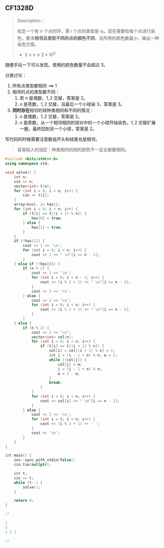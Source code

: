 
## CF1328D


> Description：
> 
> 给定一个有 $n$ 个点的环，第 $i$ 个点的类型是 $a_i$，现在需要给每个点进行染色，要求**相邻且类型不同的点的颜色不同**，且所用的颜色数最小，输出一种染色方案。
> - $3 \le n \le 2 \times 10^5$ 



随便手玩一下可以发现，使用的颜色数量不会超过 $3$。

分类讨论：

1. 所有点类型都相同 $\implies$ $1$ 
2. 相邻的点的类型都不同：
   1. 若 $n$ 是偶数，$1, 2$ 交替，答案是 $2$。
   2. $n$ 是奇数，$1, 2$ 交替，且最后一个小球染 $3$，答案是 $3$。
3. **同时存在**相邻的球种类相同和不同的情况：
   1. $n$ 是偶数，$1, 2$ 交替，答案是 $2$。
   2. $n$ 是奇数，从一个相邻相同的球对中的一个小球开始染色，$1, 2$ 交替扩展一圈，最终回到另一个小球，答案是 $2$。


写代码的时候需要注意数组开头和结尾也是相邻。

> 容易陷入的误区：种类相同的球的颜色不一定全都要相同。

```cpp
#include <bits/stdc++.h>
using namespace std;

void solve() {
    int n;
    cin >> n;
    vector<int> t(n);
    for (int i = 0; i < n; i++) {
        cin >> t[i];
    }
    array<bool, 2> has{};
    for (int i = 0; i < n; i++) {
        if (t[i] == t[(i + 1) % n]) {
            has[0] = true;
        } else {
            has[1] = true;
        }
    }
    if (!has[1]) {
        cout << 1 << '\n';
        for (int i = 0; i < n; i++) {
            cout << 1 << " \n"[i == n - 1];
        }
    } else if (!has[0]) {
        if (n % 2) {
            cout << 3 << '\n';
            for (int i = 0; i < n - 1; i++) {
                cout << (i % 2 + 1) << " \n"[i == n - 1];
            }
            cout << 3 << '\n';
        } else {
            cout << 2 << '\n';
            for (int i = 0; i < n; i++) {
                cout << (i % 2 + 1) << " \n"[i == n - 1];
            }
        }
    } else {
        if (n % 2) {
            cout << 2 << '\n';
            vector<int> col(n);
            for (int i = 0; i < n; i++) {
                if (t[i] == t[(i + 1) % n]) {
                    col[i] = col[(i + 1) % n] = 1;
                    int j = (i - 1 + n) % n, w = 2;
                    while (!col[j]) {
                        col[j] = w;
                        j = (j - 1 + n) % n;
                        w = 3 - w;
                    }
                    break;
                }
            }
            for (int i = 0; i < n; i++) {
                cout << col[i] << " \n"[i == n - 1];
            }
        } else {
            cout << 2 << '\n';
            for (int i = 0; i < n; i++) {
                cout << (i % 2 + 1) << ' ';
            }
            cout << '\n';
        }
    }
}

int main() {
    ios::sync_with_stdio(false);
    cin.tie(nullptr);

    int t;
    cin >> t;
    while (t--) {
        solve();
    }

    return 0;
}

/*

1
3
1 2 1

*/
```


